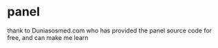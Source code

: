 # panel
thank to Duniasosmed.com who has provided the panel source code for free, and can make me learn
